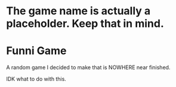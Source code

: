 # The game name is actually a placeholder. Keep that in mind.

# Funni Game

A random game I decided to make that is NOWHERE near finished.

IDK what to do with this.
